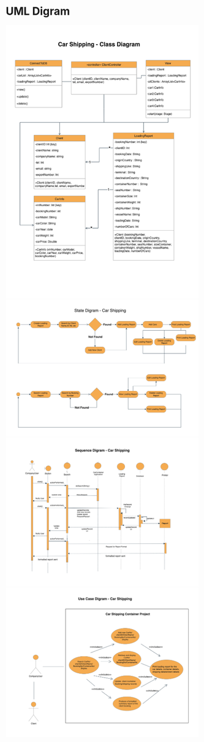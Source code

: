 # UML Digram

![Class Diag](images/1_Class_Diagram.png)
![State Diagram](images/2_State_Diagram.png)
![Sequence Diagram](images/3_Sequence_Diagram.png)
![Use Case Diagram](images/4_Use_Case_Diagram.png)
